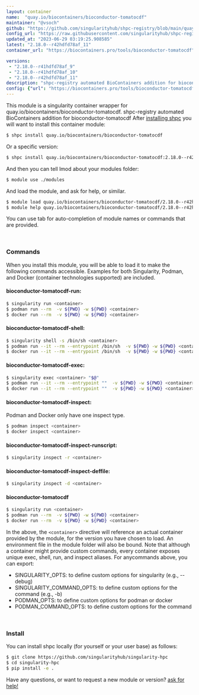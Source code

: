```yaml
---
layout: container
name:  "quay.io/biocontainers/bioconductor-tomatocdf"
maintainer: "@vsoch"
github: "https://github.com/singularityhub/shpc-registry/blob/main/quay.io/biocontainers/bioconductor-tomatocdf/container.yaml"
config_url: "https://raw.githubusercontent.com/singularityhub/shpc-registry/main/quay.io/biocontainers/bioconductor-tomatocdf/container.yaml"
updated_at: "2023-06-29 03:19:25.908585"
latest: "2.18.0--r42hdfd78af_11"
container_url: "https://biocontainers.pro/tools/bioconductor-tomatocdf"

versions:
 - "2.18.0--r41hdfd78af_9"
 - "2.18.0--r41hdfd78af_10"
 - "2.18.0--r42hdfd78af_11"
description: "shpc-registry automated BioContainers addition for bioconductor-tomatocdf"
config: {"url": "https://biocontainers.pro/tools/bioconductor-tomatocdf", "maintainer": "@vsoch", "description": "shpc-registry automated BioContainers addition for bioconductor-tomatocdf", "latest": {"2.18.0--r42hdfd78af_11": "sha256:40ebe57be02a629870eccea7b188a4d0f90837b702ee563d1012e9919d2a22a0"}, "tags": {"2.18.0--r41hdfd78af_9": "sha256:50957b3f809421f6d9719b93aae2aab8b17aefa3443ce48207d4854755760c3b", "2.18.0--r41hdfd78af_10": "sha256:3b0104ca907d8a7639002c6e446f27cef8ad6d5b5287d0e786485540b64c6dbb", "2.18.0--r42hdfd78af_11": "sha256:40ebe57be02a629870eccea7b188a4d0f90837b702ee563d1012e9919d2a22a0"}, "docker": "quay.io/biocontainers/bioconductor-tomatocdf"}
---
```


This module is a singularity container wrapper for quay.io/biocontainers/bioconductor-tomatocdf.
shpc-registry automated BioContainers addition for bioconductor-tomatocdf
After [installing shpc](#install) you will want to install this container module:


```bash
$ shpc install quay.io/biocontainers/bioconductor-tomatocdf
```

Or a specific version:

```bash
$ shpc install quay.io/biocontainers/bioconductor-tomatocdf:2.18.0--r42hdfd78af_11
```

And then you can tell lmod about your modules folder:

```bash
$ module use ./modules
```

And load the module, and ask for help, or similar.

```bash
$ module load quay.io/biocontainers/bioconductor-tomatocdf/2.18.0--r42hdfd78af_11
$ module help quay.io/biocontainers/bioconductor-tomatocdf/2.18.0--r42hdfd78af_11
```

You can use tab for auto-completion of module names or commands that are provided.

<br>

### Commands

When you install this module, you will be able to load it to make the following commands accessible.
Examples for both Singularity, Podman, and Docker (container technologies supported) are included.

#### bioconductor-tomatocdf-run:

```bash
$ singularity run <container>
$ podman run --rm  -v ${PWD} -w ${PWD} <container>
$ docker run --rm  -v ${PWD} -w ${PWD} <container>
```

#### bioconductor-tomatocdf-shell:

```bash
$ singularity shell -s /bin/sh <container>
$ podman run --it --rm --entrypoint /bin/sh  -v ${PWD} -w ${PWD} <container>
$ docker run --it --rm --entrypoint /bin/sh  -v ${PWD} -w ${PWD} <container>
```

#### bioconductor-tomatocdf-exec:

```bash
$ singularity exec <container> "$@"
$ podman run --it --rm --entrypoint ""  -v ${PWD} -w ${PWD} <container> "$@"
$ docker run --it --rm --entrypoint ""  -v ${PWD} -w ${PWD} <container> "$@"
```

#### bioconductor-tomatocdf-inspect:

Podman and Docker only have one inspect type.

```bash
$ podman inspect <container>
$ docker inspect <container>
```

#### bioconductor-tomatocdf-inspect-runscript:

```bash
$ singularity inspect -r <container>
```

#### bioconductor-tomatocdf-inspect-deffile:

```bash
$ singularity inspect -d <container>
```



#### bioconductor-tomatocdf

```bash
$ singularity run <container>
$ podman run --rm  -v ${PWD} -w ${PWD} <container>
$ docker run --rm  -v ${PWD} -w ${PWD} <container>
```


In the above, the `<container>` directive will reference an actual container provided
by the module, for the version you have chosen to load. An environment file in the
module folder will also be bound. Note that although a container
might provide custom commands, every container exposes unique exec, shell, run, and
inspect aliases. For anycommands above, you can export:

 - SINGULARITY_OPTS: to define custom options for singularity (e.g., --debug)
 - SINGULARITY_COMMAND_OPTS: to define custom options for the command (e.g., -b)
 - PODMAN_OPTS: to define custom options for podman or docker
 - PODMAN_COMMAND_OPTS: to define custom options for the command

<br>

### Install

You can install shpc locally (for yourself or your user base) as follows:

```bash
$ git clone https://github.com/singularityhub/singularity-hpc
$ cd singularity-hpc
$ pip install -e .
```

Have any questions, or want to request a new module or version? [ask for help!](https://github.com/singularityhub/singularity-hpc/issues)